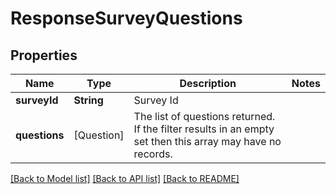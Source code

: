 # ResponseSurveyQuestions

## Properties
Name | Type | Description | Notes
------------ | ------------- | ------------- | -------------
**surveyId** | **String** | Survey Id | 
**questions** | [Question] | The list of questions returned. If the filter results in an empty set then this array may have no records. | 

[[Back to Model list]](../README.md#documentation-for-models) [[Back to API list]](../README.md#documentation-for-api-endpoints) [[Back to README]](../README.md)


